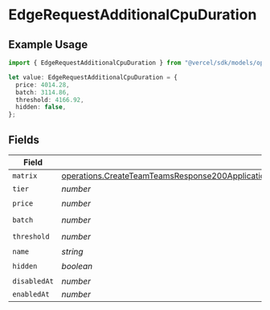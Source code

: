 # EdgeRequestAdditionalCpuDuration

## Example Usage

```typescript
import { EdgeRequestAdditionalCpuDuration } from "@vercel/sdk/models/operations";

let value: EdgeRequestAdditionalCpuDuration = {
  price: 4014.28,
  batch: 3114.86,
  threshold: 4166.92,
  hidden: false,
};
```

## Fields

| Field                                                                                                                                                                                                                                                                  | Type                                                                                                                                                                                                                                                                   | Required                                                                                                                                                                                                                                                               | Description                                                                                                                                                                                                                                                            |
| ---------------------------------------------------------------------------------------------------------------------------------------------------------------------------------------------------------------------------------------------------------------------- | ---------------------------------------------------------------------------------------------------------------------------------------------------------------------------------------------------------------------------------------------------------------------- | ---------------------------------------------------------------------------------------------------------------------------------------------------------------------------------------------------------------------------------------------------------------------- | ---------------------------------------------------------------------------------------------------------------------------------------------------------------------------------------------------------------------------------------------------------------------- |
| `matrix`                                                                                                                                                                                                                                                               | [operations.CreateTeamTeamsResponse200ApplicationJSONResponseBodyBillingInvoiceItemsEdgeRequestAdditionalCpuDurationMatrix](../../models/operations/createteamteamsresponse200applicationjsonresponsebodybillinginvoiceitemsedgerequestadditionalcpudurationmatrix.md) | :heavy_minus_sign:                                                                                                                                                                                                                                                     | N/A                                                                                                                                                                                                                                                                    |
| `tier`                                                                                                                                                                                                                                                                 | *number*                                                                                                                                                                                                                                                               | :heavy_minus_sign:                                                                                                                                                                                                                                                     | N/A                                                                                                                                                                                                                                                                    |
| `price`                                                                                                                                                                                                                                                                | *number*                                                                                                                                                                                                                                                               | :heavy_check_mark:                                                                                                                                                                                                                                                     | N/A                                                                                                                                                                                                                                                                    |
| `batch`                                                                                                                                                                                                                                                                | *number*                                                                                                                                                                                                                                                               | :heavy_check_mark:                                                                                                                                                                                                                                                     | N/A                                                                                                                                                                                                                                                                    |
| `threshold`                                                                                                                                                                                                                                                            | *number*                                                                                                                                                                                                                                                               | :heavy_check_mark:                                                                                                                                                                                                                                                     | N/A                                                                                                                                                                                                                                                                    |
| `name`                                                                                                                                                                                                                                                                 | *string*                                                                                                                                                                                                                                                               | :heavy_minus_sign:                                                                                                                                                                                                                                                     | N/A                                                                                                                                                                                                                                                                    |
| `hidden`                                                                                                                                                                                                                                                               | *boolean*                                                                                                                                                                                                                                                              | :heavy_check_mark:                                                                                                                                                                                                                                                     | N/A                                                                                                                                                                                                                                                                    |
| `disabledAt`                                                                                                                                                                                                                                                           | *number*                                                                                                                                                                                                                                                               | :heavy_minus_sign:                                                                                                                                                                                                                                                     | N/A                                                                                                                                                                                                                                                                    |
| `enabledAt`                                                                                                                                                                                                                                                            | *number*                                                                                                                                                                                                                                                               | :heavy_minus_sign:                                                                                                                                                                                                                                                     | N/A                                                                                                                                                                                                                                                                    |